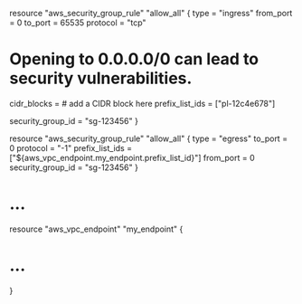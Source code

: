 resource "aws_security_group_rule" "allow_all" {
  type            = "ingress"
  from_port       = 0
  to_port         = 65535
  protocol        = "tcp"
  # Opening to 0.0.0.0/0 can lead to security vulnerabilities.
  cidr_blocks = # add a CIDR block here
  prefix_list_ids = ["pl-12c4e678"]

  security_group_id = "sg-123456"
}

resource "aws_security_group_rule" "allow_all" {
  type              = "egress"
  to_port           = 0
  protocol          = "-1"
  prefix_list_ids   = ["${aws_vpc_endpoint.my_endpoint.prefix_list_id}"]
  from_port         = 0
  security_group_id = "sg-123456"
}

# ...
resource "aws_vpc_endpoint" "my_endpoint" {
  # ...
}
